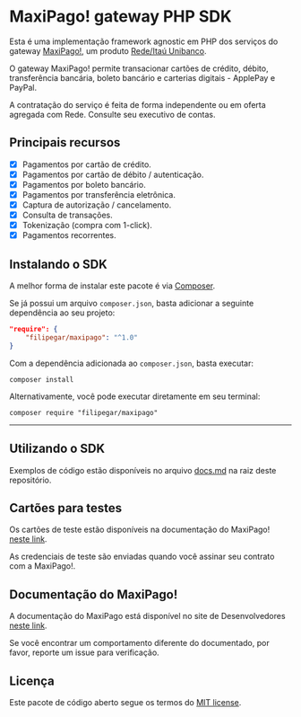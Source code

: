 # MaxiPago! gateway PHP SDK

Esta é uma implementação framework agnostic em PHP dos serviços do gateway [MaxiPago!](http://www.maxipago.com), um produto [Rede/Itaú Unibanco](https://www.userede.com.br/).

O gateway MaxiPago! permite transacionar cartões de crédito, débito, transferência bancária, boleto bancário e carterias digitais - ApplePay e PayPal.

A contratação do serviço é feita de forma independente ou em oferta agregada com Rede. Consulte seu executivo de contas.

## Principais recursos

* [x] Pagamentos por cartão de crédito.
* [x] Pagamentos por cartão de débito / autenticação.
* [x] Pagamentos por boleto bancário.
* [x] Pagamentos por transferência eletrônica.
* [x] Captura de autorização / cancelamento.
* [x] Consulta de transações.
* [x] Tokenização (compra com 1-click).
* [x] Pagamentos recorrentes.

## Instalando o SDK

A melhor forma de instalar este pacote é via [Composer](http://getcomposer.org).

Se já possui um arquivo `composer.json`, basta adicionar a seguinte dependência ao seu projeto:

```json
"require": {
    "filipegar/maxipago": "^1.0"
}
```

Com a dependência adicionada ao `composer.json`, basta executar:

```
composer install
```

Alternativamente, você pode executar diretamente em seu terminal:

```
composer require "filipegar/maxipago"
```

---

## Utilizando o SDK

Exemplos de código estão disponíveis no arquivo [docs.md](./docs.md) na raiz deste repositório.

## Cartões para testes
 
Os cartões de teste estão disponíveis na documentação do MaxiPago! [neste link](http://developers.maxipago.com/apidocs/maxipago/cartao-de-credito/).
 
As credenciais de teste são enviadas quando você assinar seu contrato com a MaxiPago!.
 
## Documentação do MaxiPago!
 
A documentação do MaxiPago está disponível no site de Desenvolvedores [neste link](http://developers.maxipago.com).
 
Se você encontrar um comportamento diferente do documentado, por favor, reporte um issue para verificação.
 
## Licença
 
Este pacote de código aberto segue os termos do [MIT license](https://opensource.org/licenses/MIT).
